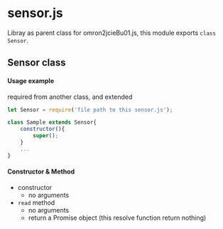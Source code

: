 # sensor.js

Libray as parent class for omron2jcieBu01.js, this module exports `class Sensor`.

## Sensor class

#### Usage example
required from another class, and extended
```javascript
let Sensor = require('file path to this sensor.js');

class Sample extends Sensor{
    constructor(){
        super();
    }
    ...
}
```

#### Constructor & Method
- constructor
  - no arguments
- `read` method
  - no arguments
  - return a Promise object (this resolve function return nothing)
